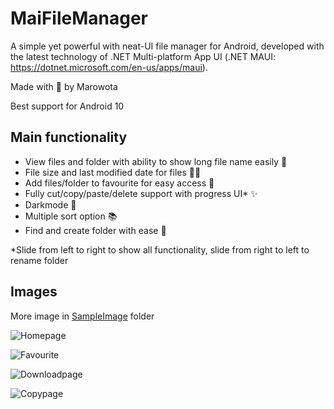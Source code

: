 # MaiFileManager

A simple yet powerful with neat-UI file manager for Android, developed with the latest technology of .NET Multi-platform App UI (.NET MAUI: https://dotnet.microsoft.com/en-us/apps/maui).

Made with 💖 by Marowota

Best support for Android 10

## Main functionality

- View files and folder with ability to show long file name easily 📁
- File size and last modified date for files 🏋️‍♂️
- Add files/folder to favourite for easy access 💖
- Fully cut/copy/paste/delete support with progress UI\* ✨
- Darkmode 🌙
- Multiple sort option 📚
- Find and create folder with ease 🍬

\*Slide from left to right to show all functionality, slide from right to left to rename folder

## Images

More image in [SampleImage](SampleImage/) folder

![Homepage](SampleImage/1.png)

![Favourite](SampleImage/3.png)

![Downloadpage](SampleImage/2.png)

![Copypage](SampleImage/9.png)

